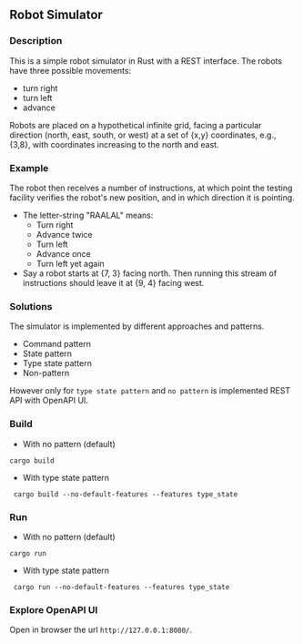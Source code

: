## Robot Simulator

### Description
This is a simple robot simulator in Rust with a REST interface.
The robots have three possible movements:
  - turn right
  - turn left
  - advance

Robots are placed on a hypothetical infinite grid, 
facing a particular direction (north, east, south, or west) at a set of {x,y} coordinates, e.g., {3,8}, 
with coordinates increasing to the north and east.

### Example
The robot then receives a number of instructions, at which point the testing facility verifies the robot's new position, and in which direction it is pointing.

  - The letter-string "RAALAL" means: 
    - Turn right
    - Advance twice
    - Turn left
    - Advance once
    - Turn left yet again
  - Say a robot starts at {7, 3} facing north. Then running this stream of instructions should leave it at {9, 4} facing west.

### Solutions

The simulator is implemented by different approaches and patterns.

- Command pattern
- State pattern
- Type state pattern
- Non-pattern

However only for `type state pattern` and `no pattern` is implemented REST API with OpenAPI UI.

### Build 

- With no pattern (default)
```
cargo build
```
- With type state pattern

```
 cargo build --no-default-features --features type_state 
```

### Run

- With no pattern (default)
```
cargo run
```
- With type state pattern

```
 cargo run --no-default-features --features type_state 
```

### Explore OpenAPI UI
Open in browser the url `http://127.0.0.1:8080/`.



  



